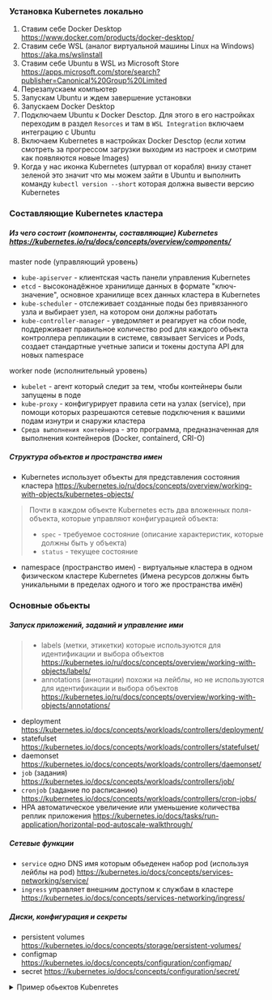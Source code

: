 ### Установка Kubernetes локально

1. Ставим себе Docker Desktop https://www.docker.com/products/docker-desktop/
2. Ставим себе WSL (аналог виртуальной машины Linux на Windows) https://aka.ms/wslinstall
3. Ставим себе Ubuntu в WSL из Microsoft Store https://apps.microsoft.com/store/search?publisher=Canonical%20Group%20Limited
4. Перезапускаем компьютер
5. Запускам Ubuntu и ждем завершение установки
6. Запускаем Docker Desktop
7. Подключаем Ubuntu к Docker Desctop. Для этого в его настройках переходим в раздел `Resorces` и там в `WSL Integration` включаем интеграцию с Ubuntu
8. Включаем Kubernetes в настройках Docker Desctop (если хотим смотреть за прогрессом загрузки выходим из настроек и смотрим как появляются новые Images)
9. Когда у нас иконка Kubernetes (штурвал от корабля) внизу станет зеленой это значит что мы можем зайти в Ubuntu и выполнить команду `kubectl version --short` которая должна вывести версию Kubernetes

### Составляющие Kubernetes кластера

##### Из чего состоит (компоненты, составляющие) Kubernetes https://kubernetes.io/ru/docs/concepts/overview/components/

master node (управляющий уровень)
- `kube-apiserver` - клиентская часть панели управления Kubernetes
- `etcd` - высоконадёжное хранилище данных в формате "ключ-значение", основное хранилище всех данных кластера в Kubernetes
- `kube-scheduler` - отслеживает созданные поды без привязанного узла и выбирает узел, на котором они должны работать
- `kube-controller-manager` - уведомляет и реагирует на сбои node, поддерживает правильное количество pod для каждого объекта контроллера репликации в системе,  связывает Services и Pods, создает стандартные учетные записи и токены доступа API для новых namespace

worker node (исполнительный уровень)
- `kubelet` - агент который следит за тем, чтобы контейнеры были запущены в поде
- `kube-proxy` - конфигурирует правила сети на узлах (service), при помощи которых разрешаются сетевые подключения к вашими подам изнутри и снаружи кластера
- `Среда выполнения контейнера` - это программа, предназначенная для выполнения контейнеров (Docker, containerd, CRI-O)

##### Структура объектов и пространства имен

- Kubernetes использует объекты для представления состояния кластера https://kubernetes.io/ru/docs/concepts/overview/working-with-objects/kubernetes-objects/

> Почти в каждом объекте Kubernetes есть два вложенных поля-объекта, которые управляют конфигурацией объекта:
> - `spec` - требуемое состояние (описание характеристик, которые должны быть у объекта)
> - `status` - текущее состояние

- namespace (пространство имен) - виртуальные кластера в одном физическом кластере Kubernetes (Имена ресурсов должны быть уникальными в пределах одного и того же пространства имён) 

### Основные обьекты

##### Запуск приложений, заданий и управление ими

> - labels (метки, этикетки) которые используются для идентификации и выбора объектов https://kubernetes.io/ru/docs/concepts/overview/working-with-objects/labels/
> - annotations (аннотации) похожи на лейблы, но не используются для идентификации и выбора объектов https://kubernetes.io/ru/docs/concepts/overview/working-with-objects/annotations/

- deployment https://kubernetes.io/docs/concepts/workloads/controllers/deployment/
- statefulset https://kubernetes.io/docs/concepts/workloads/controllers/statefulset/
- daemonset https://kubernetes.io/docs/concepts/workloads/controllers/daemonset/
- `job` (задания) https://kubernetes.io/docs/concepts/workloads/controllers/job/
- `cronjob` (задание по расписанию) https://kubernetes.io/docs/concepts/workloads/controllers/cron-jobs/
- HPA автоматическое увеличение или уменьшение количества реплик приложения https://kubernetes.io/docs/tasks/run-application/horizontal-pod-autoscale-walkthrough/

##### Сетевые функции

- `service` одно DNS имя которым обьеденен набор pod (используя лейблы на pod) https://kubernetes.io/docs/concepts/services-networking/service/
- `ingress` управляет внешним доступом к службам в кластере https://kubernetes.io/docs/concepts/services-networking/ingress/

##### Диски, конфигурация и секреты

- persistent volumes https://kubernetes.io/docs/concepts/storage/persistent-volumes/
- configmap https://kubernetes.io/docs/concepts/configuration/configmap/
- secret https://kubernetes.io/docs/concepts/configuration/secret/

<details>
  <summary>Пример обьектов Kubenretes</summary>

```yaml
---
apiVersion: autoscaling/v2
kind: HorizontalPodAutoscaler # автоматическое увеличение или уменьшение количества реплик приложения
metadata:
  name: nginx-echo-headers
spec:
  scaleTargetRef:
    apiVersion: apps/v1
    kind: Deployment
    name: nginx-echo-headers
  minReplicas: 3
  maxReplicas: 4
  metrics:
  - type: Resource
    resource:
      name: cpu
      target:
        type: Utilization
        averageUtilization: 50
---
apiVersion: v1
kind: Service
metadata:
  name: nginx-echo-headers # одно DNS имя которым обьеденен набор pod (используя лейблы на pod в selector ниже)
spec:
  selector:
    app.kubernetes.io/name: nginx-echo-headers
  ports:
    - protocol: TCP
      port: 80
      targetPort: http
---
apiVersion: apps/v1
kind: Deployment
metadata:
  name: nginx-echo-headers
  labels: # используются для идентификации и выбора объектов
    app.kubernetes.io/name: nginx-echo-headers
    app.kubernetes.io/version: latest
    app.kubernetes.io/component: nginx-echo-headers
spec:
#  replicas: 3 # можно удалить т.к. мы используем HPA который сам будет следить за числом реплик
  selector:
    matchLabels:
      app.kubernetes.io/name: nginx-echo-headers
  template:
    metadata:
      labels:
        app.kubernetes.io/name: nginx-echo-headers
    spec:
      affinity:
        podAntiAffinity:
          preferredDuringSchedulingIgnoredDuringExecution: 
          - weight: 100
            podAffinityTerm:
              labelSelector:
                matchExpressions:
                - key: app.kubernetes.io/name
                  operator: In
                  values:
                  - nginx-echo-headers
              topologyKey: "topology.kubernetes.io/zone"
      terminationGracePeriodSeconds: 60
      containers:
      - name: nginx-echo-headers
        image: brndnmtthws/nginx-echo-headers:latest
        ports:
        - name: http
          containerPort: 8080
        resources: 
          requests:
            memory: "150Mi"
            cpu: "150m"
          limits:
            memory: "150Mi"
        livenessProbe:
          httpGet:
            path: /
            port: http
          initialDelaySeconds: 5
          periodSeconds: 5
        readinessProbe:
          httpGet:
            path: /
            port: http
          initialDelaySeconds: 5
          periodSeconds: 5
```

</details>
